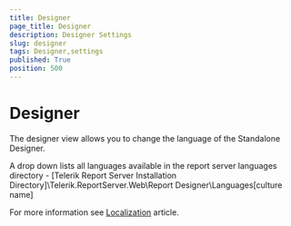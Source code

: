 ```yaml
---
title: Designer
page_title: Designer
description: Designer Settings
slug: designer
tags: Designer,settings
published: True
position: 500
---
```


# Designer

The designer view allows you to change the language of the Standalone Designer. 

A drop down lists all languages available in the report server languages directory - [Telerik Report Server Installation Directory]\Telerik.ReportServer.Web\Report Designer\Languages\[culture name]

For more information see [Localization](https://docs.telerik.com/report-server/implementer-guide/setup/localization#localize-standalone-report-designer) article.